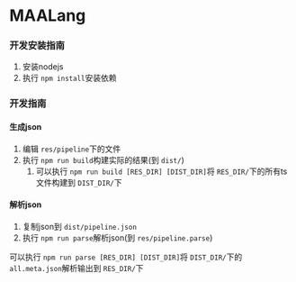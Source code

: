 # MAALang

### 开发安装指南

1. 安装nodejs
2. 执行 `npm install`安装依赖

### 开发指南

#### 生成json

1. 编辑 `res/pipeline`下的文件
2. 执行 `npm run build`构建实际的结果(到 `dist/`)
   1. 可以执行 `npm run build [RES_DIR] [DIST_DIR]`将 `RES_DIR/`下的所有ts文件构建到  `DIST_DIR/`下

#### 解析json

1. 复制json到 `dist/pipeline.json`
2. 执行 `npm run parse`解析json(到 `res/pipeline.parse`)

可以执行 `npm run parse [RES_DIR] [DIST_DIR]`将 `DIST_DIR/`下的 `all.meta.json`解析输出到 `RES_DIR/`下
